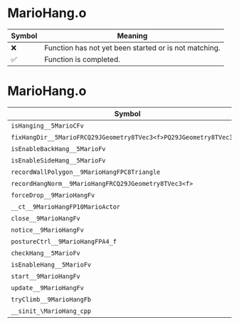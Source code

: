 # MarioHang.o
| Symbol | Meaning 
| ------------- | ------------- 
| :x: | Function has not yet been started or is not matching. 
| :white_check_mark: | Function is completed. 


# MarioHang.o
| Symbol | Decompiled? |
| ------------- | ------------- |
| `isHanging__5MarioCFv` | :x: |
| `fixHangDir__5MarioFRCQ29JGeometry8TVec3<f>PQ29JGeometry8TVec3<f>` | :x: |
| `isEnableBackHang__5MarioFv` | :x: |
| `isEnableSideHang__5MarioFv` | :x: |
| `recordWallPolygon__9MarioHangFPC8Triangle` | :x: |
| `recordHangNorm__9MarioHangFRCQ29JGeometry8TVec3<f>` | :x: |
| `forceDrop__9MarioHangFv` | :x: |
| `__ct__9MarioHangFP10MarioActor` | :x: |
| `close__9MarioHangFv` | :x: |
| `notice__9MarioHangFv` | :x: |
| `postureCtrl__9MarioHangFPA4_f` | :x: |
| `checkHang__5MarioFv` | :x: |
| `isEnableHang__5MarioFv` | :x: |
| `start__9MarioHangFv` | :x: |
| `update__9MarioHangFv` | :x: |
| `tryClimb__9MarioHangFb` | :x: |
| `__sinit_\MarioHang_cpp` | :x: |
